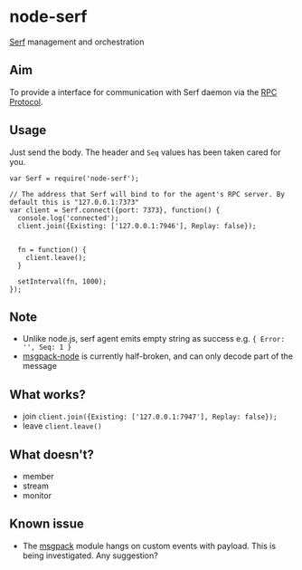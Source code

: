node-serf
=========

[Serf](http://www.serfdom.io) management and orchestration

## Aim

To provide a interface for communication with Serf daemon via the [RPC Protocol](http://www.serfdom.io/docs/agent/rpc.html).

## Usage

Just send the body. The header and `Seq` values has been taken cared for you.

```
var Serf = require('node-serf');

// The address that Serf will bind to for the agent's RPC server. By default this is "127.0.0.1:7373"
var client = Serf.connect({port: 7373}, function() {
  console.log('connected');
  client.join({Existing: ['127.0.0.1:7946'], Replay: false});


  fn = function() {
    client.leave();
  }

  setInterval(fn, 1000);
});
```

## Note

* Unlike node.js, serf agent emits empty string as success e.g. `{ Error: '', Seq: 1 }`
* [msgpack-node](https://www.npmjs.org/package/msgpack) is currently half-broken, and can only decode part of the message

## What works?

* join `client.join({Existing: ['127.0.0.1:7947'], Replay: false});`
* leave `client.leave()`

## What doesn't?

* member
* stream
* monitor

## Known issue

* The [msgpack](https://npmjs.org/package/msgpack) module hangs on custom events with payload. This is being investigated. Any suggestion?

